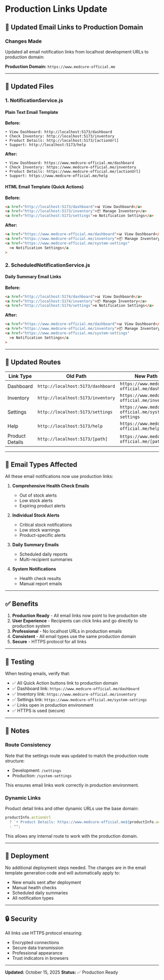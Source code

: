 # Production Links Update

## 🔗 Updated Email Links to Production Domain

### Changes Made

Updated all email notification links from localhost development URLs to production domain:

**Production Domain:** `https://www.medcure-official.me`

---

## 📧 Updated Files

### 1. NotificationService.js

#### Plain Text Email Template

**Before:**

```
• View Dashboard: http://localhost:5173/dashboard
• Check Inventory: http://localhost:5173/inventory
• Product Details: http://localhost:5173/[actionUrl]
• Support: http://localhost:5173/help
```

**After:**

```
• View Dashboard: https://www.medcure-official.me/dashboard
• Check Inventory: https://www.medcure-official.me/inventory
• Product Details: https://www.medcure-official.me/[actionUrl]
• Support: https://www.medcure-official.me/help
```

#### HTML Email Template (Quick Actions)

**Before:**

```html
<a href="http://localhost:5173/dashboard">📊 View Dashboard</a>
<a href="http://localhost:5173/inventory">📦 Manage Inventory</a>
<a href="http://localhost:5173/settings">⚙️ Notification Settings</a>
```

**After:**

```html
<a href="https://www.medcure-official.me/dashboard">📊 View Dashboard</a>
<a href="https://www.medcure-official.me/inventory">📦 Manage Inventory</a>
<a href="https://www.medcure-official.me/system-settings"
  >⚙️ Notification Settings</a
>
```

### 2. ScheduledNotificationService.js

#### Daily Summary Email Links

**Before:**

```html
<a href="http://localhost:5174/dashboard">📊 View Dashboard</a>
<a href="http://localhost:5174/inventory">📦 Manage Inventory</a>
<a href="http://localhost:5174/settings">⚙️ Notification Settings</a>
```

**After:**

```html
<a href="https://www.medcure-official.me/dashboard">📊 View Dashboard</a>
<a href="https://www.medcure-official.me/inventory">📦 Manage Inventory</a>
<a href="https://www.medcure-official.me/system-settings"
  >⚙️ Notification Settings</a
>
```

---

## 📱 Updated Routes

| Link Type       | Old Path                          | New Path                                          |
| --------------- | --------------------------------- | ------------------------------------------------- |
| Dashboard       | `http://localhost:5173/dashboard` | `https://www.medcure-official.me/dashboard`       |
| Inventory       | `http://localhost:5173/inventory` | `https://www.medcure-official.me/inventory`       |
| Settings        | `http://localhost:5173/settings`  | `https://www.medcure-official.me/system-settings` |
| Help            | `http://localhost:5173/help`      | `https://www.medcure-official.me/help`            |
| Product Details | `http://localhost:5173/[path]`    | `https://www.medcure-official.me/[path]`          |

---

## 🎯 Email Types Affected

All these email notifications now use production links:

1. **Comprehensive Health Check Emails**
   - Out of stock alerts
   - Low stock alerts
   - Expiring product alerts
2. **Individual Stock Alerts**

   - Critical stock notifications
   - Low stock warnings
   - Product-specific alerts

3. **Daily Summary Emails**
   - Scheduled daily reports
   - Multi-recipient summaries
4. **System Notifications**
   - Health check results
   - Manual report emails

---

## ✅ Benefits

1. **Production Ready** - All email links now point to live production site
2. **User Experience** - Recipients can click links and go directly to production system
3. **Professional** - No localhost URLs in production emails
4. **Consistent** - All email types use the same production domain
5. **Secure** - HTTPS protocol for all links

---

## 🧪 Testing

When testing emails, verify that:

- ✅ All Quick Action buttons link to production domain
- ✅ Dashboard link: `https://www.medcure-official.me/dashboard`
- ✅ Inventory link: `https://www.medcure-official.me/inventory`
- ✅ Settings link: `https://www.medcure-official.me/system-settings`
- ✅ Links open in production environment
- ✅ HTTPS is used (secure)

---

## 📝 Notes

### Route Consistency

Note that the settings route was updated to match the production route structure:

- Development: `/settings`
- Production: `/system-settings`

This ensures email links work correctly in production environment.

### Dynamic Links

Product detail links and other dynamic URLs use the base domain:

```javascript
productInfo.actionUrl
  ? `• Product Details: https://www.medcure-official.me${productInfo.actionUrl}`
  : "";
```

This allows any internal route to work with the production domain.

---

## 🚀 Deployment

No additional deployment steps needed. The changes are in the email template generation code and will automatically apply to:

- New emails sent after deployment
- Manual health checks
- Scheduled daily summaries
- All notification types

---

## 🔒 Security

All links use HTTPS protocol ensuring:

- Encrypted connections
- Secure data transmission
- Professional appearance
- Trust indicators in browsers

---

**Updated:** October 15, 2025
**Status:** ✅ Production Ready
